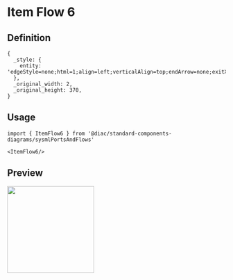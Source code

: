 # Item Flow 6

## Definition

```
{
  _style: { 
    entity: 'edgeStyle=none;html=1;align=left;verticalAlign=top;endArrow=none;exitX=1;exitY=0.5;entryX=0;entryY=0.5;',
  },
  _original_width: 2,
  _original_height: 370,
}
```

## Usage

```
import { ItemFlow6 } from '@diac/standard-components-diagrams/sysmlPortsAndFlows'

<ItemFlow6/>
```

## Preview

<img src="./item-flow-6.png" width="200"/>
